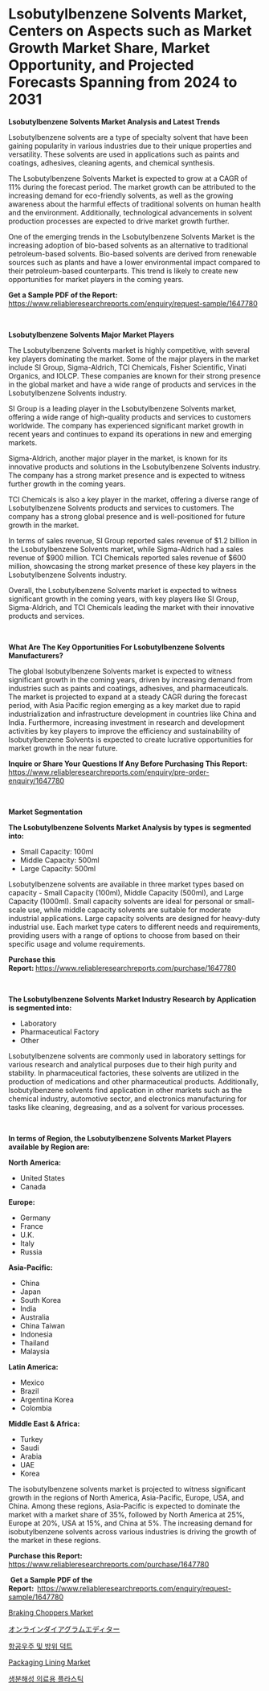<p><h1>Lsobutylbenzene Solvents Market, Centers on Aspects such as Market Growth Market Share, Market Opportunity, and Projected Forecasts Spanning from 2024 to 2031</h1></p><p><strong>Lsobutylbenzene Solvents Market Analysis and Latest Trends</strong></p>
<p><p>Lsobutylbenzene solvents are a type of specialty solvent that have been gaining popularity in various industries due to their unique properties and versatility. These solvents are used in applications such as paints and coatings, adhesives, cleaning agents, and chemical synthesis.</p><p>The Lsobutylbenzene Solvents Market is expected to grow at a CAGR of 11% during the forecast period. The market growth can be attributed to the increasing demand for eco-friendly solvents, as well as the growing awareness about the harmful effects of traditional solvents on human health and the environment. Additionally, technological advancements in solvent production processes are expected to drive market growth further.</p><p>One of the emerging trends in the Lsobutylbenzene Solvents Market is the increasing adoption of bio-based solvents as an alternative to traditional petroleum-based solvents. Bio-based solvents are derived from renewable sources such as plants and have a lower environmental impact compared to their petroleum-based counterparts. This trend is likely to create new opportunities for market players in the coming years.</p></p>
<p><strong>Get a Sample PDF of the Report:&nbsp;</strong> <a href="https://www.reliableresearchreports.com/enquiry/request-sample/1647780">https://www.reliableresearchreports.com/enquiry/request-sample/1647780</a></p>
<p>&nbsp;</p>
<p><strong>Lsobutylbenzene Solvents Major Market Players</strong></p>
<p><p>The Lsobutylbenzene Solvents market is highly competitive, with several key players dominating the market. Some of the major players in the market include SI Group, Sigma-Aldrich, TCI Chemicals, Fisher Scientific, Vinati Organics, and IOLCP. These companies are known for their strong presence in the global market and have a wide range of products and services in the Lsobutylbenzene Solvents industry.</p><p>SI Group is a leading player in the Lsobutylbenzene Solvents market, offering a wide range of high-quality products and services to customers worldwide. The company has experienced significant market growth in recent years and continues to expand its operations in new and emerging markets.</p><p>Sigma-Aldrich, another major player in the market, is known for its innovative products and solutions in the Lsobutylbenzene Solvents industry. The company has a strong market presence and is expected to witness further growth in the coming years.</p><p>TCI Chemicals is also a key player in the market, offering a diverse range of Lsobutylbenzene Solvents products and services to customers. The company has a strong global presence and is well-positioned for future growth in the market.</p><p>In terms of sales revenue, SI Group reported sales revenue of $1.2 billion in the Lsobutylbenzene Solvents market, while Sigma-Aldrich had a sales revenue of $900 million. TCI Chemicals reported sales revenue of $600 million, showcasing the strong market presence of these key players in the Lsobutylbenzene Solvents industry.</p><p>Overall, the Lsobutylbenzene Solvents market is expected to witness significant growth in the coming years, with key players like SI Group, Sigma-Aldrich, and TCI Chemicals leading the market with their innovative products and services.</p></p>
<p>&nbsp;</p>
<p><strong>What Are The Key Opportunities For Lsobutylbenzene Solvents Manufacturers?</strong></p>
<p><p>The global Isobutylbenzene Solvents market is expected to witness significant growth in the coming years, driven by increasing demand from industries such as paints and coatings, adhesives, and pharmaceuticals. The market is projected to expand at a steady CAGR during the forecast period, with Asia Pacific region emerging as a key market due to rapid industrialization and infrastructure development in countries like China and India. Furthermore, increasing investment in research and development activities by key players to improve the efficiency and sustainability of Isobutylbenzene Solvents is expected to create lucrative opportunities for market growth in the near future.</p></p>
<p><strong>Inquire or Share Your Questions If Any Before Purchasing This Report:</strong> <a href="https://www.reliableresearchreports.com/enquiry/pre-order-enquiry/1647780">https://www.reliableresearchreports.com/enquiry/pre-order-enquiry/1647780</a></p>
<p>&nbsp;</p>
<p><strong>Market Segmentation</strong></p>
<p><strong>The Lsobutylbenzene Solvents Market Analysis by types is segmented into:</strong></p>
<p><ul><li>Small Capacity: 100ml</li><li>Middle Capacity: 500ml</li><li>Large Capacity: 500ml</li></ul></p>
<p><p>Lsobutylbenzene solvents are available in three market types based on capacity - Small Capacity (100ml), Middle Capacity (500ml), and Large Capacity (1000ml). Small capacity solvents are ideal for personal or small-scale use, while middle capacity solvents are suitable for moderate industrial applications. Large capacity solvents are designed for heavy-duty industrial use. Each market type caters to different needs and requirements, providing users with a range of options to choose from based on their specific usage and volume requirements.</p></p>
<p><strong>Purchase this Report:&nbsp;</strong><a href="https://www.reliableresearchreports.com/purchase/1647780">https://www.reliableresearchreports.com/purchase/1647780</a></p>
<p>&nbsp;</p>
<p><strong>The Lsobutylbenzene Solvents Market Industry Research by Application is segmented into:</strong></p>
<p><ul><li>Laboratory</li><li>Pharmaceutical Factory</li><li>Other</li></ul></p>
<p><p>Lsobutylbenzene solvents are commonly used in laboratory settings for various research and analytical purposes due to their high purity and stability. In pharmaceutical factories, these solvents are utilized in the production of medications and other pharmaceutical products. Additionally, lsobutylbenzene solvents find application in other markets such as the chemical industry, automotive sector, and electronics manufacturing for tasks like cleaning, degreasing, and as a solvent for various processes.</p></p>
<p>&nbsp;</p>
<p><strong>In terms of Region, the Lsobutylbenzene Solvents Market Players available by Region are:</strong></p>
<p>
    <p> <strong> North America: </strong>
        <ul>
            <li>United States</li>
            <li>Canada</li>
        </ul>
        </p> 
    <p> <strong> Europe: </strong>
        <ul>
            <li>Germany</li>
            <li>France</li>
            <li>U.K.</li>
            <li>Italy</li>
            <li>Russia</li>
        </ul>
        </p> 
    <p> <strong> Asia-Pacific: </strong>
        <ul>
            <li>China</li>
            <li>Japan</li>
            <li>South Korea</li>
            <li>India</li>
            <li>Australia</li>
            <li>China Taiwan</li>
            <li>Indonesia</li>
            <li>Thailand</li>
            <li>Malaysia</li>
        </ul>
        </p> 
    <p> <strong> Latin America: </strong>
        <ul>
            <li>Mexico</li>
            <li>Brazil</li>
            <li>Argentina Korea</li>
            <li>Colombia</li>
        </ul>
        </p> 
    <p> <strong> Middle East & Africa: </strong>
        <ul>
            <li>Turkey</li>
            <li>Saudi</li>
            <li>Arabia</li>
            <li>UAE</li>
            <li>Korea</li>
        </ul>
    </p>
    </p>
<p><p>The isobutylbenzene solvents market is projected to witness significant growth in the regions of North America, Asia-Pacific, Europe, USA, and China. Among these regions, Asia-Pacific is expected to dominate the market with a market share of 35%, followed by North America at 25%, Europe at 20%, USA at 15%, and China at 5%. The increasing demand for isobutylbenzene solvents across various industries is driving the growth of the market in these regions.</p></p>
<p><strong>Purchase this Report: </strong><a href="https://www.reliableresearchreports.com/purchase/1647780">https://www.reliableresearchreports.com/purchase/1647780</a></p>
<p>&nbsp;<strong>Get a Sample PDF of the Report:&nbsp;&nbsp;</strong><a href="https://www.reliableresearchreports.com/enquiry/request-sample/1647780">https://www.reliableresearchreports.com/enquiry/request-sample/1647780</a></p>
<p><strong></strong></p>
<p><p><a href="https://github.com/moyahfrancoestellec51j635wcx/Market-Research-Report-List-1/blob/main/braking-choppers-market.md">Braking Choppers Market</a></p><p><a href="https://medium.com/@dathomson6534/%E3%82%AA%E3%83%B3%E3%83%A9%E3%82%A4%E3%83%B3%E5%9B%B3%E8%A1%A8%E7%B7%A8%E9%9B%86%E3%82%BD%E3%83%95%E3%83%88%E3%81%AE%E5%B8%82%E5%A0%B4%E5%88%86%E6%9E%90%E3%81%A82024%E5%B9%B4%E3%81%8B%E3%82%892031%E5%B9%B4%E3%81%BE%E3%81%A7%E3%81%AE%E3%82%B5%E3%82%A4%E3%82%BA%E4%BA%88%E6%B8%AC-3e1f45315b76">オンラインダイアグラムエディター</a></p><p><a href="https://medium.com/@danielneavesallisons03mba/%ED%95%AD%EA%B3%B5%EC%9A%B0%EC%A3%BC-%EB%B0%8F-%EA%B5%AD%EB%B0%A9-%EB%B0%B0%EA%B4%80-%EC%8B%9C%EC%9E%A5-%EC%84%B1%EA%B3%B5%EC%A0%81%EC%9D%B8-%EB%B9%84%EC%A6%88%EB%8B%88%EC%8A%A4-%EC%A0%84%EB%9E%B5%EC%9D%98-%EC%97%B4%EC%87%A0-2031%EB%85%84%EA%B9%8C%EC%A7%80-%EC%98%88%EC%B8%A1-057f44af60cc">항공우주 및 방위 덕트</a></p><p><a href="https://view.publitas.com/reportprime-1/packaging-lining-market-research-report-forecasted-for-period-from-2024-2031-by-market-type-market-application-and-region/">Packaging Lining Market</a></p><p><a href="https://medium.com/@danielneavesallisons03mba/%EC%83%9D%EB%B6%84%ED%95%B4-%EA%B0%80%EB%8A%A5%ED%95%9C-%EC%9D%98%EB%A3%8C%EC%9A%A9-%ED%94%8C%EB%9D%BC%EC%8A%A4%ED%8B%B1-%EC%8B%9C%EC%9E%A5-%EB%B6%84%EC%84%9D-%EA%B7%B8-%EC%97%B0%ED%8F%89%EA%B7%A0-%EC%84%B1%EC%9E%A5%EB%A5%A0-cagr-%EC%8B%9C%EC%9E%A5-%EC%84%B8%EB%B6%84%ED%99%94-%EB%B0%8F-%EA%B8%80%EB%A1%9C%EB%B2%8C-%EC%82%B0%EC%97%85-%EA%B0%9C%EC%9A%94-2ca2bf33162a">생분해성 의료용 플라스틱</a></p></p>